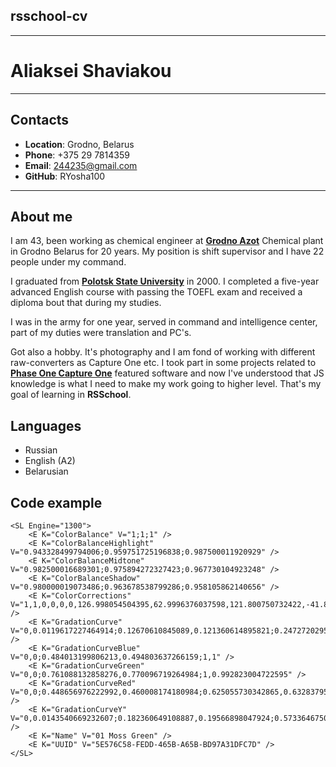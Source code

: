## **rsschool-cv**

***
# **Aliaksei Shaviakou**

***

## **Contacts**
 * **Location**: Grodno, Belarus
 * **Phone**: +375 29 7814359
 * **Email**: 244235@gmail.com
 * **GitHub**: RYosha100

 ***

## **About me**

I am 43, been working as chemical engineer at [**Grodno Azot**](https://azot.by/en/) Chemical plant in Grodno Belarus for 20 years. My position is shift supervisor and I have 22 people under my command.

I graduated from [**Polotsk State University**](https://www.psu.by/en/) in 2000. I completed a five-year advanced English course with passing the TOEFL exam and received a diploma bout that during my studies.

I was  in the army for one year, served in command and intelligence center, part of my duties were translation and PC's.

Got also a hobby. It's photography and I am fond of working with different raw-converters as Capture One etc. I took part in some projects related to [**Phase One Capture One**](https://g.co/kgs/8SG3ro) featured software and now I've understood that JS knowledge is what I need to make my work going to higher level. That's my goal of learning in **RSSchool**.
  
## **Languages**

* Russian
* English (A2)
* Belarusian

## **Code example**


```<?xml version="1.0"?>
<SL Engine="1300">
	<E K="ColorBalance" V="1;1;1" />
	<E K="ColorBalanceHighlight" V="0.943328499794006;0.959751725196838;0.987500011920929" />
	<E K="ColorBalanceMidtone" V="0.982500016689301;0.975894272327423;0.967730104923248" />
	<E K="ColorBalanceShadow" V="0.980000019073486;0.963678538799286;0.958105862140656" />
	<E K="ColorCorrections" V="1,1,0,0,0,0,126.998054504395,62.9996376037598,121.800750732422,-41.8380126953125,41.8701782226562,-10000000,10000000,12,0,0,0,0;1,1,0,0,-10,0,62.999324798584,81.9474105834961,126.996116638184,-39.8060150146484,39.7086944580078,-10000000,10000000,12,0,0,0,0;1,1,0,0,-12.5,-0.25,62.9996566772461,126.998054504395,71.7956008911133,-55.1812210083008,55.1485137939453,-10000000,10000000,12,0,0,0,0;1,1,0,0,-2.5,-0.100000001490116,125.67333984375,126.998176574707,62.999698638916,-11.0025215148926,11.0996322631836,-10000000,10000000,12,0,0,0,0;1,1,0,1.5,0,0,126.998054504395,96.3501968383789,62.9996376037598,-17.9067039489746,17.8452987670898,-10000000,10000000,12,0,0,0,0;1,1,0,0,-2.5,0.0500000007450581,126.998054504395,62.9996376037598,64.0265197753906,-14.3381042480469,14.3229675292969,-10000000,10000000,12,0,0,0,0;0,1,0,0,0,0,0,128,0,-2,2,-2,2,0,0,0,0,0" />
	<E K="GradationCurve" V="0,0.0119617227464914;0.12670610845089,0.121360614895821;0.247272029519081,0.233601853251457;0.516287744045258,0.513226628303528;0.762671887874603,0.774847984313965;1,1" />
	<E K="GradationCurveBlue" V="0,0;0.484013199806213,0.494803637266159;1,1" />
	<E K="GradationCurveGreen" V="0,0;0.761088132858276,0.770096719264984;1,0.992823004722595" />
	<E K="GradationCurveRed" V="0,0;0.448656976222992,0.460008174180984;0.625055730342865,0.632837951183319;1,1" />
	<E K="GradationCurveY" V="0,0.0143540669232607;0.182360649108887,0.19566898047924;0.573364675045013,0.598929464817047;0.695327877998352,0.722489893436432;1,0.988038241863251" />
	<E K="Name" V="01 Moss Green" />
	<E K="UUID" V="5E576C58-FEDD-465B-A65B-BD97A31DFC7D" />
</SL>
```